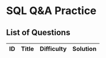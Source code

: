 # SQL Q&A Practice
## List of Questions
| ID        | Title           | Difficulty  | Solution |
| ------------- |:-------------:| -----:| -----:|
